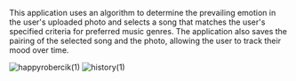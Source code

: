 This application uses an algorithm to determine the prevailing emotion in the user's uploaded photo and selects a song that matches the user's specified criteria for preferred music genres. The application also saves the pairing of the selected song and the photo, allowing the user to track their mood over time.

![happyrobercik(1)](https://user-images.githubusercontent.com/99665945/216627928-f515f459-a241-413a-91ff-2601e5f2d376.png)
![history(1)](https://user-images.githubusercontent.com/99665945/216627970-24aeafc2-90f7-400f-b2f9-6ac23daaa05b.png)
